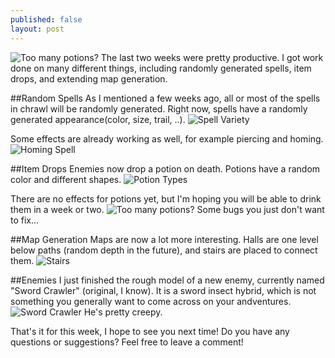```yaml
---
published: false
layout: post
---
```


![Too many potions?](http://i.imgur.com/DlCmCXy.gif)
The last two weeks were pretty productive. I got work done on many different things, including randomly generated spells, item drops, and extending map generation. 
<!--excerpt-->
 
##Random Spells
As I mentioned a few weeks ago, all or most of the spells in chrawl will be randomly generated. Right now, spells have a randomly generated appearance(color, size, trail, ..).
![Spell Variety](http://i.imgur.com/bhLsTSn.gif)

Some effects are already working as well, for example piercing and homing.
![Homing Spell](http://i.imgur.com/ABQcjop.gif)

##Item Drops
Enemies now drop a potion on death. Potions have a random color and different shapes.
![Potion Types](http://i.imgur.com/fF0iLGF.png)

There are no effects for potions yet, but I'm hoping you will be able to drink them in a week or two. 
![Too many potions?](http://i.imgur.com/DlCmCXy.gif)
Some bugs you just don't want to fix...

##Map Generation
Maps are now a lot more interesting. Halls are one level below paths (random depth in the future), and stairs are placed to connect them.
![Stairs](http://i.imgur.com/PjqBeaZ.png)

##Enemies
I just finished the rough model of a new enemy, currently named "Sword Crawler" (original, I know). It is a sword insect hybrid, which is not something you generally want to come across on your andventures.
![Sword Crawler](http://i.imgur.com/UPyaPQV.png)
He's pretty creepy.

That's it for this week, I hope to see you next time!
Do you have any questions or suggestions? Feel free to leave a comment!